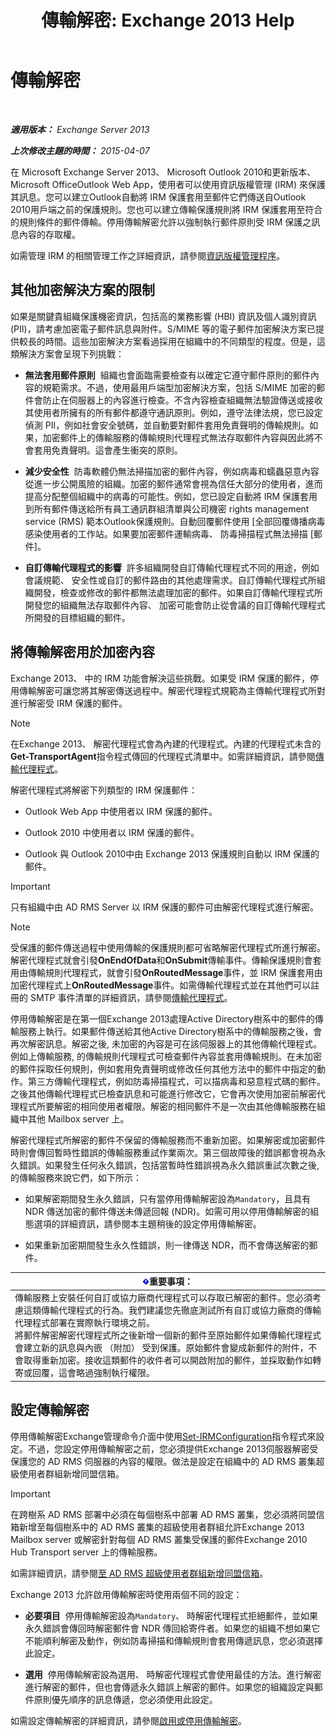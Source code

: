 ﻿---
title: '傳輸解密: Exchange 2013 Help'
TOCTitle: 傳輸解密
ms:assetid: 4267c46d-f488-404d-a5cb-51f9127461c0
ms:mtpsurl: https://technet.microsoft.com/zh-tw/library/Dd638122(v=EXCHG.150)
ms:contentKeyID: 50473114
ms.date: 05/21/2018
mtps_version: v=EXCHG.150
ms.translationtype: MT
---

# 傳輸解密

 

_**適用版本：** Exchange Server 2013_

_**上次修改主題的時間：** 2015-04-07_

在 Microsoft Exchange Server 2013、 Microsoft Outlook 2010和更新版本、 Microsoft OfficeOutlook Web App，使用者可以使用資訊版權管理 (IRM) 來保護其訊息。您可以建立Outlook自動將 IRM 保護套用至郵件它們傳送自Outlook 2010用戶端之前的保護規則。您也可以建立傳輸保護規則將 IRM 保護套用至符合的規則條件的郵件傳輸。停用傳輸解密允許以強制執行郵件原則受 IRM 保護之訊息內容的存取權。

如需管理 IRM 的相關管理工作之詳細資訊，請參閱[資訊版權管理程序](information-rights-management-procedures-exchange-2013-help.md)。

## 其他加密解決方案的限制

如果是關鍵貴組織保護機密資訊，包括高的業務影響 (HBI) 資訊及個人識別資訊 (PII)，請考慮加密電子郵件訊息與附件。S/MIME 等的電子郵件加密解決方案已提供較長的時間。這些加密解決方案看過採用在組織中的不同類型的程度。但是，這類解決方案會呈現下列挑戰：

  - **無法套用郵件原則**  組織也會面臨需要檢查有以確定它遵守郵件原則的郵件內容的規範需求。不過，使用最用戶端型加密解決方案，包括 S/MIME 加密的郵件會防止在伺服器上的內容進行檢查。不含內容檢查組織無法驗證傳送或接收其使用者所擁有的所有郵件都遵守通訊原則。例如，遵守法律法規，您已設定偵測 PII，例如社會安全號碼，並自動要對郵件套用免責聲明的傳輸規則。如果，加密郵件上的傳輸服務的傳輸規則代理程式無法存取郵件內容與因此將不會套用免責聲明。這會產生衝突的原則。

  - **減少安全性**  防毒軟體仍無法掃描加密的郵件內容，例如病毒和蠕蟲惡意內容從進一步公開風險的組織。加密的郵件通常會視為信任大部分的使用者，進而提高分配整個組織中的病毒的可能性。例如，您已設定自動將 IRM 保護套用到所有郵件傳送給所有員工通訊群組清單與公司機密 rights management service (RMS) 範本Outlook保護規則。自動回覆郵件使用 \[全部回覆傳播病毒感染使用者的工作站。如果要加密郵件運輸病毒、 防毒掃描程式無法掃描 \[郵件\]。

  - **自訂傳輸代理程式的影響**  許多組織開發自訂傳輸代理程式不同的用途，例如會議規範、 安全性或自訂的郵件路由的其他處理需求。自訂傳輸代理程式所組織開發，檢查或修改的郵件都無法處理加密的郵件。如果自訂傳輸代理程式所開發您的組織無法存取郵件內容、 加密可能會防止從會議的自訂傳輸代理程式所開發的目標組織的郵件。

## 將傳輸解密用於加密內容

Exchange 2013、 中的 IRM 功能會解決這些挑戰。如果受 IRM 保護的郵件，停用傳輸解密可讓您將其解密傳送過程中。解密代理程式規範為主傳輸代理程式所對進行解密受 IRM 保護的郵件。


> [!NOTE]  
> 在Exchange 2013、 解密代理程式會為內建的代理程式。內建的代理程式未含的<strong>Get-TransportAgent</strong>指令程式傳回的代理程式清單中。如需詳細資訊，請參閱<a href="transport-agents-exchange-2013-help.md">傳輸代理程式</a>。




解密代理程式將解密下列類型的 IRM 保護郵件：

  - Outlook Web App 中使用者以 IRM 保護的郵件。

  - Outlook 2010 中使用者以 IRM 保護的郵件。

  - Outlook 與 Outlook 2010中由 Exchange 2013 保護規則自動以 IRM 保護的郵件。


> [!IMPORTANT]  
> 只有組織中由 AD RMS Server 以 IRM 保護的郵件可由解密代理程式進行解密。





> [!NOTE]  
> 受保護的郵件傳送過程中使用傳輸的保護規則都可省略解密代理程式所進行解密。解密代理程式就會引發<strong>OnEndOfData</strong>和<strong>OnSubmit</strong>傳輸事件。傳輸保護規則會套用由傳輸規則代理程式，就會引發<strong>OnRoutedMessage</strong>事件，並 IRM 保護套用由加密代理程式上<strong>OnRoutedMessage</strong>事件。如需傳輸代理程式並在其他們可以註冊的 SMTP 事件清單的詳細資訊，請參閱<a href="transport-agents-exchange-2013-help.md">傳輸代理程式</a>。




停用傳輸解密是在第一個Exchange 2013處理Active Directory樹系中的郵件的傳輸服務上執行。如果郵件傳送給其他Active Directory樹系中的傳輸服務之後，會再次解密訊息。解密之後, 未加密的內容是可在該伺服器上的其他傳輸代理程式。例如上傳輸服務, 的傳輸規則代理程式可檢查郵件內容並套用傳輸規則。在未加密的郵件採取任何規則，例如套用免責聲明或修改任何其他方法中的郵件中指定的動作。第三方傳輸代理程式，例如防毒掃描程式，可以描病毒和惡意程式碼的郵件。之後其他傳輸代理程式已檢查訊息和可能進行修改它，它會再次使用加密前解密代理程式所要解密的相同使用者權限。解密的相同郵件不是一次由其他傳輸服務在組織中其他 Mailbox server 上。

解密代理程式所解密的郵件不保留的傳輸服務而不重新加密。如果解密或加密郵件時則會傳回暫時性錯誤的傳輸服務重試作業兩次。第三個故障後的錯誤都會視為永久錯誤。如果發生任何永久錯誤，包括當暫時性錯誤視為永久錯誤重試次數之後, 的傳輸服務來說它們，如下所示：

  - 如果解密期間發生永久錯誤，只有當停用傳輸解密設為`Mandatory`，且具有 NDR 傳送加密的郵件傳送未傳遞回報 (NDR)。如需可用以停用傳輸解密的組態選項的詳細資訊，請參閱本主題稍後的設定停用傳輸解密。

  - 如果重新加密期間發生永久性錯誤，則一律傳送 NDR，而不會傳送解密的郵件。

<table>
<thead>
<tr class="header">
<th><img src="images/Bb124558.important(EXCHG.150).gif" title="重要事項" alt="重要事項" />重要事項：</th>
</tr>
</thead>
<tbody>
<tr class="odd">
<td>傳輸服務上安裝任何自訂或協力廠商代理程式可以存取已解密的郵件。您必須考慮這類傳輸代理程式的行為。我們建議您先徹底測試所有自訂或協力廠商的傳輸代理程式部署在實際執行環境之前。<br />
將郵件解密解密代理程式所之後新增一個新的郵件至原始郵件如果傳輸代理程式會建立新的訊息與內嵌 （附加） 受到保護。原始郵件會變成新郵件的附件，不會取得重新加密。接收這類郵件的收件者可以開啟附加的郵件，並採取動作如轉寄或回覆，這會略過強制執行權限。</td>
</tr>
</tbody>
</table>


## 設定傳輸解密

停用傳輸解密Exchange管理命令介面中使用[Set-IRMConfiguration](https://technet.microsoft.com/zh-tw/library/dd979792\(v=exchg.150\))指令程式來設定。不過，您設定停用傳輸解密之前，您必須提供Exchange 2013伺服器解密受保護您的 AD RMS 伺服器的內容的權限。做法是設定在組織中的 AD RMS 叢集超級使用者群組新增同盟信箱。


> [!IMPORTANT]  
> 在跨樹系 AD RMS 部署中必須在每個樹系中部署 AD RMS 叢集，您必須將同盟信箱新增至每個樹系中的 AD RMS 叢集的超級使用者群組允許Exchange 2013 Mailbox server 或解密針對每個 AD RMS 叢集受保護的郵件Exchange 2010 Hub Transport server 上的傳輸服務。




如需詳細資訊，請參閱[至 AD RMS 超級使用者群組新增同盟信箱](add-the-federation-mailbox-to-the-ad-rms-super-users-group-exchange-2013-help.md)。

Exchange 2013 允許啟用傳輸解密時使用兩個不同的設定：

  - **必要項目**  停用傳輸解密設為`Mandatory`、 時解密代理程式拒絕郵件，並如果永久錯誤會傳回時解密郵件會 NDR 傳回給寄件者。如果您的組織不想如果它不能順利解密及動作，例如防毒掃描和傳輸規則會套用傳遞訊息，您必須選擇此設定。

  - **選用**  停用傳輸解密設為選用、 時解密代理程式會使用最佳的方法。進行解密進行解密的郵件，但也會傳遞永久錯誤上解密的郵件。如果您的組織設定與郵件原則優先順序的訊息傳遞，您必須使用此設定。

如需設定傳輸解密的詳細資訊，請參閱[啟用或停用傳輸解密](enable-or-disable-transport-decryption-exchange-2013-help.md)。


